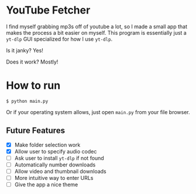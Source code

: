 # YouTube Fetcher

I find myself grabbing mp3s off of youtube a lot, so I made a small
app that makes the process a bit easier on myself.
This program is essentially just a `yt-dlp` GUI specialized for how I use `yt-dlp`.

Is it janky? Yes!

Does it work? Mostly!

# How to run

`$ python main.py`

Or if your operating system allows, just open `main.py` from your file browser.

## Future Features

- [x] Make folder selection work
- [x] Allow user to specify audio codec
- [ ] Ask user to install `yt-dlp` if not found
- [ ] Automatically number downloads
- [ ] Allow video and thumbnail downloads
- [ ] More intuitive way to enter URLs
- [ ] Give the app a nice theme
